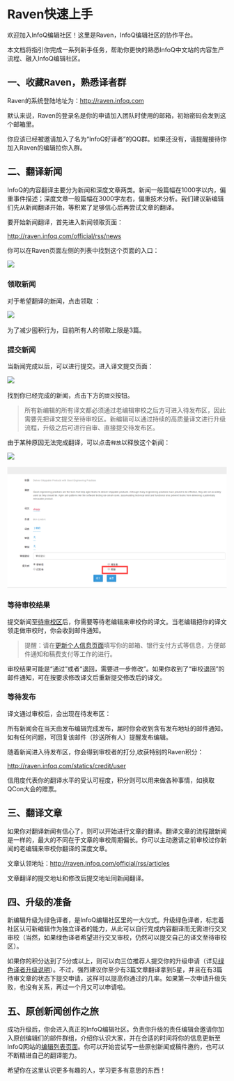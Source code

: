 # **Raven快速上手**

欢迎加入InfoQ编辑社区！这里是Raven，InfoQ编辑社区的协作平台。

本文档将指引你完成一系列新手任务，帮助你更快的熟悉InfoQ中文站的内容生产流程、融入InfoQ编辑社区。

## **一、收藏Raven，熟悉译者群**

Raven的系统登陆地址为：[http:\/\/raven.infoq.com](http://raven.infoq.com)

默认来说，Raven的登录名是你的申请加入团队时使用的邮箱，初始密码会发到这个邮箱里。

你应该已经被邀请加入了名为“InfoQ好译者”的QQ群。如果还没有，请提醒接待你加入Raven的编辑拉你入群。

## **二、翻译新闻**

InfoQ的内容翻译主要分为新闻和深度文章两类。新闻一般篇幅在1000字以内，偏重事件描述；深度文章一般篇幅在3000字左右，偏重技术分析。我们建议新编辑们先从新闻翻译开始，等积累了足够信心后再尝试文章的翻译。

要开始新闻翻译，首先进入新闻领取页面：

[http:\/\/raven.infoq.com\/official\/rss\/news](http://raven.infoq.com/official/rss/news)

你可以在Raven页面左侧的列表中找到这个页面的入口：

![](http://imglf1.nosdn.127.net/img/K0pWMTJoUmRBQ1BzRHpQTzFMd0JCaHRqMW1oVlZTOVR6V0dXSVduVjhVQzg0aGMzSnNob2R3PT0.png)

### **领取新闻**

对于希望翻译的新闻，点击领取 ：

![](http://imglf.nosdn.127.net/img/K0pWMTJoUmRBQ1BzRHpQTzFMd0JCcDhmeUJMbjU1K2wxa1M0Y2FYYStlRStvYVhiV1pzeXd3PT0.png)

为了减少囤积行为，目前所有人的领取上限是3篇。

### **提交新闻**

当新闻完成以后，可以进行提交。进入译文提交页面：

![](http://imglf0.nosdn.127.net/img/K0pWMTJoUmRBQ1BzRHpQTzFMd0JCdUtKVndwRDh2bDlZNDJGWk56aGJ2NUdnMDkycWRCWjdRPT0.png)

找到你已经完成的新闻，点击下方的`提交`按钮。

> 所有新编辑的所有译文都必须通过老编辑审校之后方可进入待发布区，因此需要先把译文提交至待审校区。新编辑可以通过持续的高质量译文进行升级流程，升级之后可进行自审、直接提交待发布区。

由于某种原因无法完成翻译，可以点击`释放`以释放这个新闻：

![](http://imglf1.nosdn.127.net/img/K0pWMTJoUmRBQ1BzRHpQTzFMd0JCcktyYWhCbnFEMldqWjBGY3dKS0dVcW82Qm45bWJ4RVR3PT0.png)

![](/assets/QQ截图20160826101812.png)

### **等待审校结果**

提交新闻至[待审校区](http://raven.infoq.com/official/review/all)后，你需要等待老编辑来审校你的译文。当老编辑把你的译文领走做审校时，你会收到邮件通知。

> 提醒：请在[更新个人信息页面](http://raven.infoq.com/profile/setting/)填写你的邮箱、银行支付方式等信息，方便邮件通知和稿费支付等工作的进行。

审校结果可能是“通过”或者“退回，需要进一步修改”。如果你收到了“审校退回”的邮件通知，可在按要求修改译文后重新提交修改后的译文。

### **等待发布**

译文通过审校后，会出现在待发布区：

所有新闻会在当天由发布编辑完成发布，届时你会收到含有发布地址的邮件通知。如有任何问题，可回复该邮件（抄送所有人）提醒发布编辑。

随着新闻进入待发布区，你会得到审校者的打分,收获特别的Raven积分：

[http:\/\/raven.infoq.com\/statics\/credit\/user](http://raven.infoq.com/statics/credit/user)

信用度代表你的翻译水平的受认可程度，积分则可以用来做各种事情，如换取QCon大会的赠票。

## **三、翻译文章**

如果你对翻译新闻有信心了，则可以开始进行文章的翻译。翻译文章的流程跟新闻是一样的，最大的不同在于文章的审校周期偏长。你可以主动邀请之前审校过你新闻的老编辑来审校你翻译的深度文章。

文章认领地址：[http:\/\/raven.infoq.com\/official\/rss\/articles](http://raven.infoq.com/official/rss/articles)

文章翻译的提交地址和修改后提交地址同新闻翻译。

## **四、升级的准备**

新编辑升级为绿色译者，是InfoQ编辑社区里的一大仪式。升级绿色译者，标志着社区认可新编辑作为独立译者的能力，从此可以自行完成内容翻译而无需进行交叉审校（当然，如果绿色译者希望进行交叉审校，仍然可以提交自己的译文至待审校区）。

如果你的积分达到了5分或以上，则可以向三位推荐人提交你的升级申请（详见[绿色译者升级说明](https://www.zybuluo.com/Alice/note/267519)）。不过，强烈建议你至少有3篇文章翻译拿到5星，并且在有3篇待审文章的状态下提交申请，这样可以提高你通过的几率。如果第一次申请升级失败，也没有关系，再过一个月又可以申请啦。

## **五、原创新闻创作之旅**

成功升级后，你会进入真正的InfoQ编辑社区。负责你升级的责任编辑会邀请你加入原创编辑们的邮件群组，介绍你认识大家，并在合适的时间将你的信息更新至InfoQ网站的[编辑列表页面](http://www.infoq.com/cn/contribute)。你可以开始尝试写一些原创新闻或稿件邀约，也可以不断精进自己的翻译能力。

希望你在这里认识更多有趣的人，学习更多有意思的东西！

